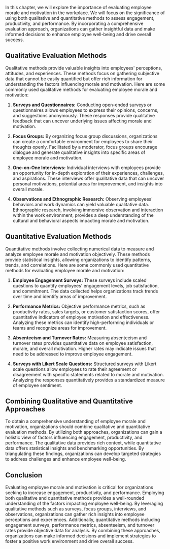 
In this chapter, we will explore the importance of evaluating employee morale and motivation in the workplace. We will focus on the significance of using both qualitative and quantitative methods to assess engagement, productivity, and performance. By incorporating a comprehensive evaluation approach, organizations can gather insightful data and make informed decisions to enhance employee well-being and drive overall success.

**Qualitative Evaluation Methods**
----------------------------------

Qualitative methods provide valuable insights into employees' perceptions, attitudes, and experiences. These methods focus on gathering subjective data that cannot be easily quantified but offer rich information for understanding the factors influencing morale and motivation. Here are some commonly used qualitative methods for evaluating employee morale and motivation:

1. **Surveys and Questionnaires:** Conducting open-ended surveys or questionnaires allows employees to express their opinions, concerns, and suggestions anonymously. These responses provide qualitative feedback that can uncover underlying issues affecting morale and motivation.

2. **Focus Groups:** By organizing focus group discussions, organizations can create a comfortable environment for employees to share their thoughts openly. Facilitated by a moderator, focus groups encourage dialogue and generate qualitative insights into specific areas of employee morale and motivation.

3. **One-on-One Interviews:** Individual interviews with employees provide an opportunity for in-depth exploration of their experiences, challenges, and aspirations. These interviews offer qualitative data that can uncover personal motivations, potential areas for improvement, and insights into overall morale.

4. **Observations and Ethnographic Research:** Observing employees' behaviors and work dynamics can yield valuable qualitative data. Ethnographic research, involving immersive observation and interaction within the work environment, provides a deep understanding of the cultural and behavioral aspects impacting morale and motivation.

**Quantitative Evaluation Methods**
-----------------------------------

Quantitative methods involve collecting numerical data to measure and analyze employee morale and motivation objectively. These methods provide statistical insights, allowing organizations to identify patterns, trends, and correlations. Here are some commonly used quantitative methods for evaluating employee morale and motivation:

1. **Employee Engagement Surveys:** These surveys include scaled questions to quantify employees' engagement levels, job satisfaction, and commitment. The data collected helps organizations track trends over time and identify areas of improvement.

2. **Performance Metrics:** Objective performance metrics, such as productivity rates, sales targets, or customer satisfaction scores, offer quantitative indicators of employee motivation and effectiveness. Analyzing these metrics can identify high-performing individuals or teams and recognize areas for improvement.

3. **Absenteeism and Turnover Rates:** Measuring absenteeism and turnover rates provides quantitative data on employee satisfaction, morale, and overall motivation. Higher rates may indicate issues that need to be addressed to improve employee engagement.

4. **Surveys with Likert Scale Questions:** Structured surveys with Likert scale questions allow employees to rate their agreement or disagreement with specific statements related to morale and motivation. Analyzing the responses quantitatively provides a standardized measure of employee sentiment.

**Combining Qualitative and Quantitative Approaches**
-----------------------------------------------------

To obtain a comprehensive understanding of employee morale and motivation, organizations should combine qualitative and quantitative evaluation methods. By utilizing both approaches, organizations can gain a holistic view of factors influencing engagement, productivity, and performance. The qualitative data provides rich context, while quantitative data offers statistical insights and benchmarking opportunities. By triangulating these findings, organizations can develop targeted strategies to address challenges and enhance employee well-being.

Conclusion
----------

Evaluating employee morale and motivation is critical for organizations seeking to increase engagement, productivity, and performance. Employing both qualitative and quantitative methods provides a well-rounded understanding of the factors impacting employee well-being. By leveraging qualitative methods such as surveys, focus groups, interviews, and observations, organizations can gather rich insights into employee perceptions and experiences. Additionally, quantitative methods including engagement surveys, performance metrics, absenteeism, and turnover rates provide objective data for analysis. By combining these approaches, organizations can make informed decisions and implement strategies to foster a positive work environment and drive overall success.
